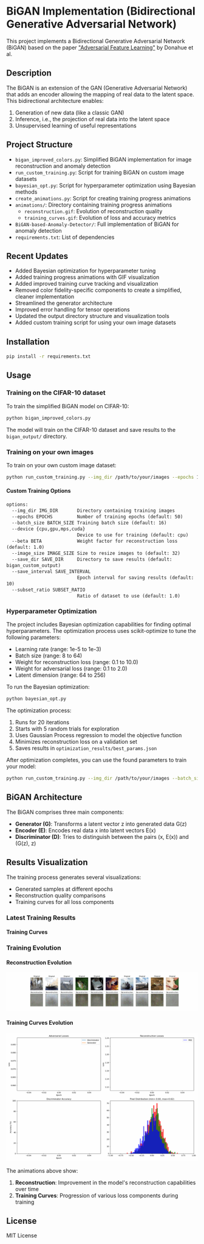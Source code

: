 # BiGAN Implementation (Bidirectional Generative Adversarial Network)

This project implements a Bidirectional Generative Adversarial Network (BiGAN) based on the paper ["Adversarial Feature Learning"](https://arxiv.org/abs/1605.09782) by Donahue et al.

## Description

The BiGAN is an extension of the GAN (Generative Adversarial Network) that adds an encoder allowing the mapping of real data to the latent space. This bidirectional architecture enables:

1. Generation of new data (like a classic GAN)
2. Inference, i.e., the projection of real data into the latent space
3. Unsupervised learning of useful representations

## Project Structure

- `bigan_improved_colors.py`: Simplified BiGAN implementation for image reconstruction and anomaly detection
- `run_custom_training.py`: Script for training BiGAN on custom image datasets
- `bayesian_opt.py`: Script for hyperparameter optimization using Bayesian methods
- `create_animations.py`: Script for creating training progress animations
- `animations/`: Directory containing training progress animations
  - `reconstruction.gif`: Evolution of reconstruction quality
  - `training_curves.gif`: Evolution of loss and accuracy metrics
- `BiGAN-based-Anomaly-Detector/`: Full implementation of BiGAN for anomaly detection
- `requirements.txt`: List of dependencies

## Recent Updates

- Added Bayesian optimization for hyperparameter tuning
- Added training progress animations with GIF visualization
- Added improved training curve tracking and visualization
- Removed color fidelity-specific components to create a simplified, cleaner implementation
- Streamlined the generator architecture
- Improved error handling for tensor operations
- Updated the output directory structure and visualization tools
- Added custom training script for using your own image datasets

## Installation

```bash
pip install -r requirements.txt
```

## Usage

### Training on the CIFAR-10 dataset

To train the simplified BiGAN model on CIFAR-10:

```bash
python bigan_improved_colors.py
```

The model will train on the CIFAR-10 dataset and save results to the `bigan_output/` directory.

### Training on your own images

To train on your own custom image dataset:

```bash
python run_custom_training.py --img_dir /path/to/your/images --epochs 100 --batch_size 64 --device mps
```

#### Custom Training Options

```
options:
  --img_dir IMG_DIR       Directory containing training images
  --epochs EPOCHS         Number of training epochs (default: 50)
  --batch_size BATCH_SIZE Training batch size (default: 16)
  --device {cpu,gpu,mps,cuda}
                          Device to use for training (default: cpu)
  --beta BETA             Weight factor for reconstruction loss (default: 1.0)
  --image_size IMAGE_SIZE Size to resize images to (default: 32)
  --save_dir SAVE_DIR     Directory to save results (default: bigan_custom_output)
  --save_interval SAVE_INTERVAL
                          Epoch interval for saving results (default: 10)
  --subset_ratio SUBSET_RATIO
                          Ratio of dataset to use (default: 1.0)
```

### Hyperparameter Optimization

The project includes Bayesian optimization capabilities for finding optimal hyperparameters. The optimization process uses scikit-optimize to tune the following parameters:

- Learning rate (range: 1e-5 to 1e-3)
- Batch size (range: 8 to 64)
- Weight for reconstruction loss (range: 0.1 to 10.0)
- Weight for adversarial loss (range: 0.1 to 2.0)
- Latent dimension (range: 64 to 256)

To run the Bayesian optimization:

```bash
python bayesian_opt.py
```

The optimization process:
1. Runs for 20 iterations
2. Starts with 5 random trials for exploration
3. Uses Gaussian Process regression to model the objective function
4. Minimizes reconstruction loss on a validation set
5. Saves results in `optimization_results/best_params.json`

After optimization completes, you can use the found parameters to train your model:

```bash
python run_custom_training.py --img_dir /path/to/your/images --batch_size BEST_BATCH_SIZE --beta BEST_RECON_WEIGHT
```

## BiGAN Architecture

The BiGAN comprises three main components:
- **Generator (G)**: Transforms a latent vector z into generated data G(z)
- **Encoder (E)**: Encodes real data x into latent vectors E(x)
- **Discriminator (D)**: Tries to distinguish between the pairs (x, E(x)) and (G(z), z)

## Results Visualization

The training process generates several visualizations:
- Generated samples at different epochs
- Reconstruction quality comparisons
- Training curves for all loss components

### Latest Training Results

#### Training Curves

### Training Evolution

#### Reconstruction Evolution
<p align="center">
  <img src="animations/reconstruction.gif?v=20240629" alt="Reconstruction Evolution">
</p>

#### Training Curves Evolution
<p align="center">
  <img src="animations/training_curves.gif?v=20240629" alt="Training Curves Evolution">
</p>

The animations above show:
1. **Reconstruction**: Improvement in the model's reconstruction capabilities over time
2. **Training Curves**: Progression of various loss components during training

## License

MIT License 